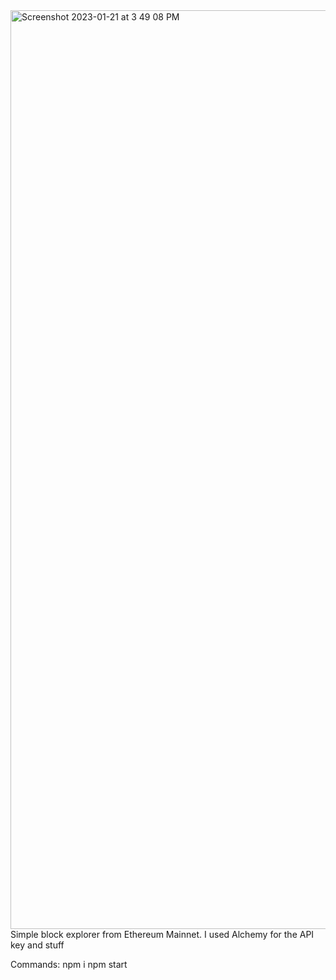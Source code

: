 <img width="1470" alt="Screenshot 2023-01-21 at 3 49 08 PM" src="https://user-images.githubusercontent.com/44619956/213894523-f7bc63f3-4980-48bf-98f7-e59a3eca4224.png">
Simple block explorer from Ethereum Mainnet.
I used Alchemy for the API key and stuff

Commands:
npm i
npm start
